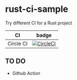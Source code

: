 # rust-ci-sample
Try different CI for a Rust project

| CI | badge |
| -- | ----- |
| Circle CI | [![CircleCI](https://circleci.com/gh/ChunMinChang/rust-ci-sample.svg?style=svg)](https://circleci.com/gh/ChunMinChang/rust-ci-sample) |


## TO DO

- Github Action